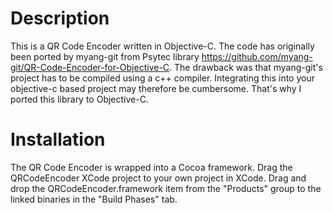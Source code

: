 # Description
This is a QR Code Encoder written in Objective-C. The code has originally been ported by myang-git from Psytec library https://github.com/myang-git/QR-Code-Encoder-for-Objective-C. The drawback was that myang-git's project has to be compiled using a c++ compiler. Integrating this into your objective-c based project may therefore be cumbersome. That's why I ported this library to Objective-C.

# Installation
The QR Code Encoder is wrapped into a Cocoa framework. Drag the QRCodeEncoder XCode project to your own project in XCode. Drag and drop the QRCodeEncoder.framework item from the "Products" group to the linked binaries in the "Build Phases" tab.